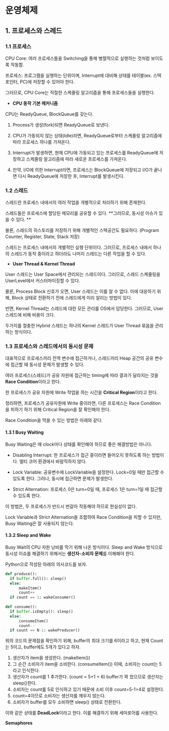# 운영체제
## 1. 프로세스와 스레드


### 1.1 프로세스

CPU Core: 여러 프로세스들을 Switching을 통해 병렬적으로 실행하는 것처럼 보이도록 작동함.

프로세스: 프로그램을 실행하는 단위이며, Interrupt에 대비해 상태를 테이블(ex. 스택 포인터, PC)에 저장할 수 있어야 한다.

그러므로, CPU Core는 적절한 스케줄링 알고리즘을 통해 프로세스들을 실행한다.



+ **CPU 동작 기본 메커니즘**

CPU는 ReadyQueue, BlockQueue를 갖는다. 

1. Process가 생성(fork)되면 ReadyQueue로 보낸다.

2. CPU가 가동되지 않는 상태(Idle)라면, ReadyQueue로부터 스케줄링 알고리즘에 따라 프로세스 하나를 가져온다.

3. Interrupt가 발생하면, 현재 CPU에 가동되고 있는 프로세스를 ReadyQueue에 저장하고 스케줄링 알고리즘에 따라 새로운 프로세스를 가져온다.

4. 만약, I/O에 의한 Interrupt라면, 프로세스는 BlockQueue에 저장되고 I/O가 끝나면 다시 ReadyQueue에 저장한 후, Interrupt를 발생시킨다.


### 1.2 스레드

스레드란 프로세스 내에서의 여러 작업을 개별적으로 처리하기 위해 존재한다.

스레드들은 프로세스에 할당된 메모리를 공유할 수 있다. **그러므로, 동시성 이슈가 있을 수 있다. **

물론, 스레드의 히스토리를 저장하기 위해 개별적인 스택공간도 필요하다. (Program Counter, Register, State, Stack 저장)

스레드는 프로세스 내에서의 개별적인 실행 단위이다. 그러므로, 프로세스 내에서 하나의 스레드가 동작 중이라고 하더라도 나머지 스레드는 다른 작업을 할 수 있다.

+ **User Thread & Kernel Thread**

User 스레드는 User Space에서 관리되는 스레드이다. 그러므로, 스레드 스케줄링을 UserLevel에서 커스터마이징할 수 있다.

물론, Process Block 신호가 오면, User 스레드는 이를 알 수 없다. 이에 대응하기 위해, Block 상태로 전환하기 전에 스레드에게 미리 알리는 방법이 있다.

반면, Kernel Thread는 스레드에 대한 모든 관리를 OS에서 담당한다. 그러므로, User 스레드에 비해 비용이 크다.

두가지를 절충한 Hybrid 스레드는 하나의 Kernel 스레드가 User Thread 묶음을 관리하는 방식이다.


### 1.3 프로세스와 스레드에서의 동시성 문제

대표적으로 프로세스끼리 전역 변수에 접근하거나, 스레드끼리 Heap 공간의 공유 변수에 접근할 때 동시성 문제가 발생할 수 있다.

여러 프로세스(스레드)가 공유 자원에 접근하는 timing에 따라 결과가 달라지는 것을 **Race Condition**이라고 한다.

한 프로세스가 공유 자원에 Write 작업을 하는 시간을 **Critical Region**이라고 한다. 

정리하면, 프로세스가 공유자원에 Write 중이라면, 다른 프로세스는 Race Condition을 피하기 하기 위해 Critical Region을 잘 확인해야 한다.

Race Condition을 막을 수 있는 방법은 아래와 같다.


#### 1.3.1 Busy Waiting

Busy Waiting은 매 clock마다 상태를 확인해야 하므로 좋은 해결방법은 아니다.

+ Disabling Interrupt: 한 프로세스가 접근 중이라면 들어오지 못하도록 하는 방법이다. 멀티 코어 환경에서 바람직하지 않다.
+ Lock Variable: 공유변수에 LockVariable을 설정한다. Lock=0일 때만 접근할 수 있도록 한다. 그러나, 동시에 접근하면 문제가 발생한다.

+ Strict Alternation: 프로세스 0은 turn=0일 때, 프로세스 1은 turn=1일 때 접근할 수 있도록 한다.

이 방법은, 두 프로세스가 반드시 번갈아 작동해야 하므로 현실성이 없다.

Lock Variable과 Strict Alternation을 조합하여 Race Condition을 피할 수 있지만, Busy Waiting은 잘 사용되지 않는다.


#### 1.3.2 Sleep and Wake

Busy Wait의 CPU 자원 낭비를 막기 위해 나온 방식이다. Sleep and Wake 방식으로 동시성 이슈를 해결하기 위해서는 **생산자-소비자 문제**를 이해해야 한다.

Python으로 작성된 아래의 의사코드를 보자.

```python
def produce():
  if buffer.full(): sleep()
  else:
      makeItem()
      count++
  if count == 1: wakeConsumer()
  
def consume():
  if buffer.isEmpty(): sleep()
  else:
      consumeItem()
      count--
  if count == N-1: wakeProducer()
```

위의 코드의 문제점을 확인하기 위해, buffer의 최대 크기를 6이라고 하고, 현재 Count는 5이고, buffer에도 5개가 있다고 하자.

1. 생산자가 item을 생성한다. (makeItem())
2. 그 순간 소비자가 item을 소비한다. (consumeItem()) 이때, 소비자는 count는 5라고 인식한다.
3. 생산자가 count를 1 추가한다. (count = 5+1 = 6) buffer가 꽉 찼으므로 생산자는 sleep()한다.
4. 소비자는 count를 5로 인식하고 있기 때문에 소비 이후 count=5-1=4로 설정한다. 
5. count=4이므로 소비자는 생산자를 깨우지 않는다.
6. 소비자가 buffer를 모두 소비하면 sleep() 상태로 전환한다.

이와 같은 상태를 **DeadLock**이라고 한다. 이를 해결하기 위해 세마포어를 사용한다.

**Semaphores**


